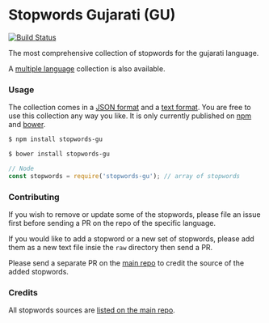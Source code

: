 Stopwords Gujarati (GU)
=======

[![Build Status](https://travis-ci.org/stopwords-iso/stopwords-gu.svg?branch=master)](https://travis-ci.org/stopwords-iso/stopwords-gu)

The most comprehensive collection of stopwords for the gujarati language.

A [multiple language](https://github.com/stopwords-iso/stopwords-iso) collection is also available.

### Usage

The collection comes in a
[JSON format](https://raw.githubusercontent.com/stopwords-iso/stopwords-gu/master/stopwords-gu.json) and a
[text format](https://raw.githubusercontent.com/stopwords-iso/stopwords-gu/master/stopwords-gu.txt).
You are free to use this collection any way you like.
It is only currently published on [npm](https://www.npmjs.com/stopwords-gu) and [bower](https://bower.io).

```sh
$ npm install stopwords-gu
```

```sh
$ bower install stopwords-gu
```

```js
// Node
const stopwords = require('stopwords-gu'); // array of stopwords
```

### Contributing

If you wish to remove or update some of the stopwords, please file an issue first before sending a PR on the repo of the specific language.

If you would like to add a stopword or a new set of stopwords, please add them as a new text file insie the `raw` directory then send a PR.

Please send a separate PR on the [main repo](https://github.com/stopwords-iso/stopwords-iso) to credit the source of the added stopwords.

### Credits

All stopwords sources are [listed on the main repo](https://github.com/stopwords-iso/stopwords-iso/blob/master/CREDITS.md).

